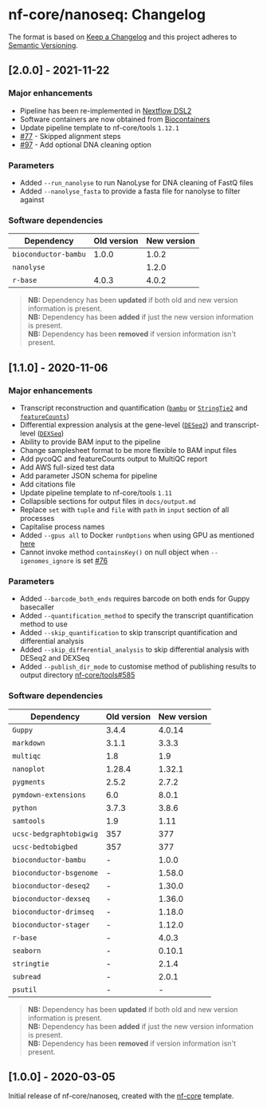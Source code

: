 # nf-core/nanoseq: Changelog

The format is based on [Keep a Changelog](https://keepachangelog.com/en/1.0.0/)
and this project adheres to [Semantic Versioning](https://semver.org/spec/v2.0.0.html).

## [2.0.0] - 2021-11-22

### Major enhancements

* Pipeline has been re-implemented in [Nextflow DSL2](https://www.nextflow.io/docs/latest/dsl2.html)
* Software containers are now obtained from [Biocontainers](https://biocontainers.pro/#/registry)
* Update pipeline template to nf-core/tools `1.12.1`
* [#77](https://github.com/nf-core/nanoseq/issues/77) - Skipped alignment steps
* [#97](https://github.com/nf-core/nanoseq/issues/97) - Add optional DNA cleaning option

### Parameters

* Added `--run_nanolyse` to run NanoLyse for DNA cleaning of FastQ files
* Added `--nanolyse_fasta` to provide a fasta file for nanolyse to filter against

### Software dependencies

| Dependency              | Old version | New version |
|-------------------------|-------------|-------------|
| `bioconductor-bambu`    | 1.0.0       | 1.0.2       |
| `nanolyse`              |             | 1.2.0       |
| `r-base`                | 4.0.3       | 4.0.2       |

> **NB:** Dependency has been __updated__ if both old and new version information is present.  
> **NB:** Dependency has been __added__ if just the new version information is present.  
> **NB:** Dependency has been __removed__ if version information isn't present.  

## [1.1.0] - 2020-11-06

### Major enhancements

* Transcript reconstruction and quantification ([`bambu`](https://bioconductor.org/packages/release/bioc/html/bambu.html) or [`StringTie2`](https://ccb.jhu.edu/software/stringtie/) and [`featureCounts`](http://bioinf.wehi.edu.au/featureCounts/))
* Differential expression analysis at the gene-level ([`DESeq2`](https://bioconductor.org/packages/release/bioc/html/DESeq2.html)) and transcript-level ([`DEXSeq`](https://bioconductor.org/packages/release/bioc/html/DEXSeq.html))
* Ability to provide BAM input to the pipeline
* Change samplesheet format to be more flexible to BAM input files
* Add pycoQC and featureCounts output to MultiQC report
* Add AWS full-sized test data
* Add parameter JSON schema for pipeline
* Add citations file
* Update pipeline template to nf-core/tools `1.11`
* Collapsible sections for output files in `docs/output.md`
* Replace `set` with `tuple` and `file` with `path` in `input` section of all processes
* Capitalise process names
* Added `--gpus all` to Docker `runOptions` when using GPU as mentioned [here](https://github.com/docker/compose/issues/6691#issuecomment-514429646)
* Cannot invoke method `containsKey()` on null object when `--igenomes_ignore` is set [#76](https://github.com/nf-core/nanoseq/issues/76)

### Parameters

* Added `--barcode_both_ends` requires barcode on both ends for Guppy basecaller
* Added `--quantification_method` to specify the transcript quantification method to use
* Added `--skip_quantification` to skip transcript quantification and differential analysis
* Added `--skip_differential_analysis` to skip differential analysis with DESeq2 and DEXSeq
* Added `--publish_dir_mode` to customise method of publishing results to output directory [nf-core/tools#585](https://github.com/nf-core/tools/issues/585)

### Software dependencies

| Dependency              | Old version | New version |
|-------------------------|-------------|-------------|
| `Guppy`                 | 3.4.4       | 4.0.14      |
| `markdown`              | 3.1.1       | 3.3.3       |
| `multiqc`               | 1.8         | 1.9         |
| `nanoplot`              | 1.28.4      | 1.32.1      |
| `pygments`              | 2.5.2       | 2.7.2       |
| `pymdown-extensions`    | 6.0         | 8.0.1       |
| `python`                | 3.7.3       | 3.8.6       |
| `samtools`              | 1.9         | 1.11        |
| `ucsc-bedgraphtobigwig` | 357         | 377         |
| `ucsc-bedtobigbed`      | 357         | 377         |
| `bioconductor-bambu`    | -           | 1.0.0       |
| `bioconductor-bsgenome` | -           | 1.58.0      |
| `bioconductor-deseq2`   | -           | 1.30.0      |
| `bioconductor-dexseq`   | -           | 1.36.0      |
| `bioconductor-drimseq`  | -           | 1.18.0      |
| `bioconductor-stager`   | -           | 1.12.0      |
| `r-base`                | -           | 4.0.3       |
| `seaborn`               | -           | 0.10.1      |
| `stringtie`             | -           | 2.1.4       |
| `subread`               | -           | 2.0.1       |
| `psutil`                | -           | -           |

> **NB:** Dependency has been __updated__ if both old and new version information is present.  
> **NB:** Dependency has been __added__ if just the new version information is present.  
> **NB:** Dependency has been __removed__ if version information isn't present.  

## [1.0.0] - 2020-03-05

Initial release of nf-core/nanoseq, created with the [nf-core](http://nf-co.re/) template.
